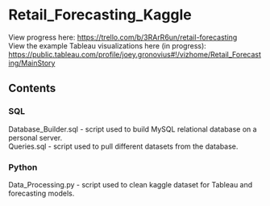 # Retail_Forecasting_Kaggle

View progress here: https://trello.com/b/3RArR6un/retail-forecasting  
View the example Tableau visualizations here (in progress): https://public.tableau.com/profile/joey.gronovius#!/vizhome/Retail_Forecasting/MainStory
## Contents
### SQL
Database_Builder.sql - script used to build MySQL relational database on a personal server.  
Queries.sql - script used to pull different datasets from the database.
### Python
Data_Processing.py - script used to clean kaggle dataset for Tableau and forecasting models.
